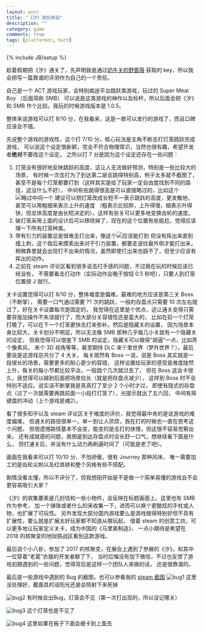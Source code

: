 ```yaml
---
layout: post
title: "《汐》游玩体验"
description: ""
category: game
comments: true
tags: [platformer, hard]
---
```

{% include JB/setup %}


趁着假期把《汐》通关了，先声明我是通过[奶牛关的野蔷薇](https://cowlevel.net/wildrose)
获取的 key，所以我会把写一篇靠谱的评测作为自己的一个责任。

自己是一个 ACT 游戏玩家，会特别痴迷平台跳跃类游戏，玩过的 Super Meat Boy （后面简称 SMB）
可以说是这类游戏的神作以及标杆，所以后面会把《汐》和 SMB 作个比较。我玩的时候游戏版本是 1.0.5。

整体来说游戏可以打 8/10 分，在我看来，这是一款可以发行的游戏了，而且口碑应该会不错。

先说整个游戏的游戏性，这个打 7/10 分，核心玩法是主角不断击打灯笼跳跃完成游戏，
可以说这个设定很新颖，完全不符合物理常识，当然也很有趣，希望开发者**绝对**不要改这个设定。
之所以打 7 分是因为这个设定还存在一些问题：
1. 灯笼没有很好地反映跳跃的高度，这让人无法做好预测，特别是一些比较大的场景，
有时候一次击打为了到达第二层会跳得特别高，例子太多就不截图了，
甚至不是每个灯笼都要打到（这样其实是给了玩家一定自由度找到不同的路径，这没什么不好），
中间有些跳得很高是可以直接略过的，比如这个![略过中间一个](https://steamuserimages-a.akamaihd.net/ugc/831325411030195448/60FFA8605AD4C1AC149B20E30BAE067A17B33544/)
建议可以把灯笼改成长短不一表示跳跃的高度，更发散地，甚至可以用粗细来表示上升的速度
（粗表示比较胖，上升得慢，细表示升得快，但总体高度是由长短决定的），这样有些关可以更多地变换齿轮的速度。
2. 破灯笼采用上面的设计后可以移除掉了，现在的这个位置有些尴尬，觉得应该理一下所有灯笼种类。
2. 带有引力的装置总是很难击打出来，像这个![应该能打到](https://steamuserimages-a.akamaihd.net/ugc/831325411030211993/2BF76DD3E57F70A1A741502E08184CAD1A1E6FA0/)
但没有挥出来直到撞上刺，这个我后来摸索出来对于引力装置，都要走波纹最外侧才能打出来，
稍微靠里就会出现打不出来的情况，虽然即使打出来也跳不了，但至少应该有挥出的动作。
3. 之前在 steam 评论区看到很多说击打手感的问题，不过我在玩的时候应该已经没有，
不需要看击打动作（实际动作会晚于按钮 0.5 秒吧），只要人到灯笼位置按 J 就行。

关卡设置觉得可以打 8/10 分，整体难度是偏难，最难的地方应该是第三关 Boss（不断掌），
需要一口气通过需要 ?? 次的跳跃，一般的存盘点只需要 10 次左右就过了。好在关卡设置每次是固定的，
我觉得在这里是个优点，这让通关变得只需要背版加操作不失误就行了，而大部分关容错性还是蛮大的，
比如在前一个灯笼打晚了，可以在下一个灯笼更快击打来弥补。然后是隐藏关的设置，
因为场景本身比较大，关卡划分不明显，所以无法像 SMB 那种几乎每几小关就有一个隐藏关的设定，
但我觉得可以借鉴下 SMB 的设定，隐藏关可以做得“胡逼”一点，比如弄个像素风，
来个 3D 视角等等，甚至期待 DLC 来个里世界（梦外世界？）。最后要说是这游戏总共分了 4 大关，
每关居然有 Boss 一说，说是 Boss 其实就是一段很长的场景，需要更多的耐心更少的容错，
这样设置给玩家的感受是难度陡然上升，每关的每小节都比较平淡，一般跳个几次就过去了，
但在 Boss 这会卡很久，我觉得可以越到后面把场景拉长（就是把存盘点减少），
这样到 Boss 时不会特别不适应。说实话不断掌我是真真打了至少 2 个小时才过，
即使有隐式的存盘点（过了一次就需要再跳前面一小段打灯笼了），光提示就出了五六回，
中间有摔键盘的冲动（上个游戏是魂2）。

看了很多知乎以及 steam 评论区关于难度的评价，我觉得最中肯的是说游戏的难度偏难，
但通关的路径很单一，单一到让人厌烦，我在打的时候也一直在思考这个问题，
但很遗憾路径基本不会变，能变的是击打的快慢，但这很不容易觉察出来。
还有成就感的问题，我倒是到达存盘点时会长舒一口气，想继续看下面是什么，
但打通关后，并没有什么动力再刷遍时间了（可能是老了吧）。

画面在我看来可以打 10/10 分，不怕骄傲，很有 Journey 那种风味，
唯一需要加工的是齿轮尖刺以及红烙铁和整个风格有些不搭配。

剧情没看太懂，所以不评分了，但我想刚开始是不是做一个简单易懂的游戏会不会更容易吸引大家？

《汐》的收集要素是几封信和一些小物件，会反映在标题画面上。这里也有 SMB 作为参考，
加一个弹珠或者什么的来收集一下，进而可以换个更酷炫的手杖或人物，也扩展了可玩性。
另外发现大部分国内游戏要么是游戏做得特别好但不具有扩展性，要么就是扩展太好玩家都不知道从哪玩起，
借着 steam 的创意工坊，可以更多地让玩家定义关卡，成为中国的《马里奥制造》，
一点小期待是希望在 2018 的核聚变的地狱挑战区看到这款游戏。

最后说个小八卦，参加了 2017 的核聚变，在展会上遇到了参展的《汐》，和其中一位穿着“老葛”衣服的开发者聊了下，
当时后悔没有加下微信，不过也反馈了游戏初期遇到的一些问题，觉得背后是这样一个团队人来做的话，
还是很靠谱的。

最后是一些游戏中遇到的 Bug 的截图，也可以参看我的 [steam 截图](http://steamcommunity.com/id/morefreeze/screenshots/)
![bug1](https://steamuserimages-a.akamaihd.net/ugc/831325411030202472/756453964A42C044594FD3901C1444BA48CAB8AE/)
这里没处理好，戴面具的话阳光还是会照射下来死掉

![bug2](https://steamuserimages-a.akamaihd.net/ugc/768274175912801427/6C7FFDCA8E4F914E8143EB6F48490451DCD1E28E/)
有时候会出Bug，灯笼会不见（第一次打出现的，所以没记哪关）

![bug3](https://steamuserimages-a.akamaihd.net/ugc/768274175912802141/538EBEC9937285E92AB4D6E973DEF7F96C544D4E/)
这个灯笼也是不见了

![bug4](https://steamuserimages-a.akamaihd.net/ugc/768274175912800045/5AF930FF8E4F0CAD29FF73D9836FFFEA4678D491/)
这里如果在板子下面会被卡到上面去
